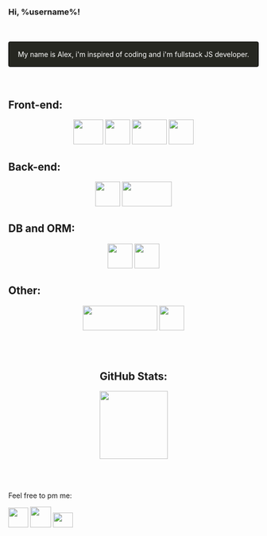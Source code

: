 ### Hi, %username%!
<br/>
<br/>
<div style='display:flex; justify-content: center; border: 1px solid black; padding: 1rem; background-color: #262721; color: white; border-radius: 0.2rem'>
  My name is Alex, i'm inspired of coding and i'm fullstack JS developer.  
</div>
<br/>
<br/>

## Front-end:

<p align='center'>
<a href="https://html.com/" title='Just a HTML5 title'>
<img src="https://upload.wikimedia.org/wikipedia/commons/thumb/6/61/HTML5_logo_and_wordmark.svg/80px-HTML5_logo_and_wordmark.svg.png" style='width: 60px; height: 50px;'></a>
<a href="https://www.w3schools.com/css/" title='SASS looks like Python <3'>
<img src="https://upload.wikimedia.org/wikipedia/commons/thumb/d/d5/CSS3_logo_and_wordmark.svg/57px-CSS3_logo_and_wordmark.svg.png" style='width: 50px; height: 50px;'></a>
<a href="https://reactjs.org/" title='I hate HBS, I love React!'>
<img src="https://upload.wikimedia.org/wikipedia/commons/thumb/a/a7/React-icon.svg/113px-React-icon.svg.png" style='width: 70px; height: 50px;'></a>
<a href="https://redux.js.org" title='Redux. Saga and Thunk included'>
<img src="https://redux.js.org/img/redux.svg" style='width: 50px; height: 50px;'></a>
</p>

## Back-end:

<p align='center'>
<a href="https://nodejs.org" title="Yeah, it's Node.js">
<img src="https://nodejs.org/static/images/logo.svg" style='width: 50px; height: 50px;'></a>
<a href="https://expressjs.com/" title='Thcoo Tchoo'>
<img src="https://upload.wikimedia.org/wikipedia/commons/thumb/6/64/Expressjs.png/200px-Expressjs.png" style='width: 100px; height: 50px;'></a>
</p>

## DB and ORM:

<p align='center'>
<a href="https://www.postgresql.org/" title="I know PostgreSQL">
<img src="https://www.postgresql.org/media/img/about/press/elephant.png" style='width: 50px; height: 50px;'></a>
<a href="https://sequelize.org/master/" title="Sequelize, it's like Prisma, but not">
<img src="https://sequelize.org/master/manual/asset/logo-small.png" style='width: 50px; height: 50px;'></a>
</p>

## Other:
<p align='center'>
<a href="https://www.python.org/" title="A little bit">
<img src="https://www.python.org/static/img/python-logo.png" style='width: 150px; height: 50px;'></a>
<a href="https://www.javascript.com/" title="It's okey feel anxios">
<img src="https://upload.wikimedia.org/wikipedia/commons/thumb/9/99/Unofficial_JavaScript_logo_2.svg/80px-Unofficial_JavaScript_logo_2.svg.png" style='width: 50px; height: 50px;'></a>
</p>

<br/>
<br/>
<h2 align="center"> GitHub Stats: </h2>
<div style='display:flex; justify-content: center'>
<a align="center" href="https://www.adamalston.com/"><img height="137px" align="center" src="https://github-readme-stats.vercel.app/api?username=alexsyro&hide_title=true&hide_border=true&show_icons=true&include_all_commits=true&count_private=true&line_height=21&text_color=000&icon_color=000&bg_color=0,ea6161,ffc64d,fffc4d,52fa5a&theme=graywhite" /><!-- wi*quL3fcV --></a>
</div>
<br/>
<br/>
<br/>


Feel free to pm me:
<p align='left'>
<a href="https://t.me/boreallex" title="Telegram!">
<img src="https://telegram.org/img/t_logo.svg?1" style='width: 40px; height: 40px;'></a>
<a href="https://wa.me/89105256082" title="Facebook corporation product">
<img src="https://www.freeiconspng.com/uploads/download-and-use-logo-whatsapp-png-clipart-3.png" style='width: 42px; height: 42px;'></a>
<a href="mailto:alexander.syropyatov@gmail.com" title="Send me email, pls!">
<img src="https://www.freeiconspng.com/uploads/email-marketing-icon-email-icon-1.png" style='width: 40px; height: 30px;'></a>
</p>
